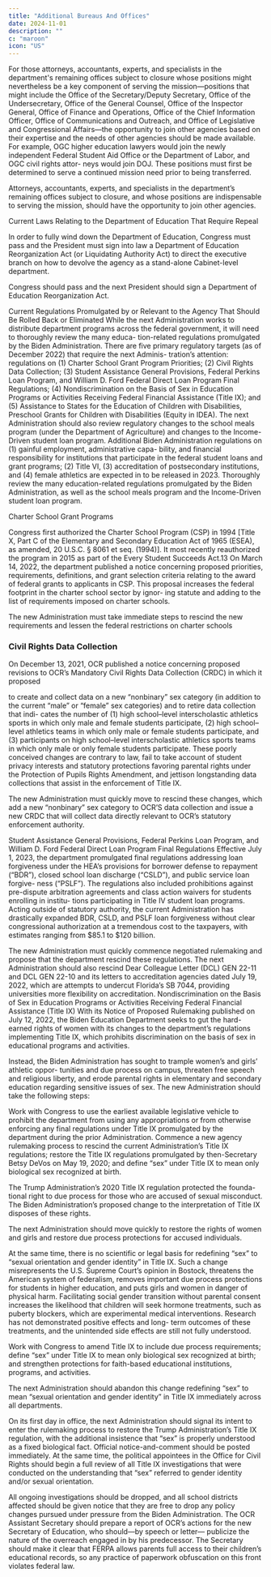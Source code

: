 ```yaml
---
title: "Additional Bureaus And Offices"
date: 2024-11-01
description: ""
c: "maroon"
icon: "US"
---
```



For those attorneys, accountants, experts, and specialists in the department's remaining offices subject to closure whose positions might nevertheless be a key component of serving the mission—positions that might include the Office of the Secretary/Deputy Secretary, Office of the Undersecretary, Office of the General Counsel, Office of the Inspector General, Office of Finance and Operations, Office of the Chief Information Officer, Office of Communications and Outreach, and Office of Legislative and Congressional Affairs—the opportunity to join other agencies based on their expertise and the needs of other agencies should be made available. For example, OGC higher education lawyers would join the newly independent Federal Student Aid Office or the Department of Labor, and OGC civil rights attor- neys would join DOJ. These positions must first be determined to serve a continued mission need prior to being transferred.

Attorneys, accountants, experts, and specialists in the department’s
remaining offices subject to closure, and whose positions are
indispensable to serving the mission, should have the opportunity to
join other agencies.

Current Laws Relating to the Department of
Education That Require Repeal

In order to fully wind down the Department of Education, Congress must pass
and the President must sign into law a Department of Education Reorganization
Act (or Liquidating Authority Act) to direct the executive branch on how to devolve
the agency as a stand-alone Cabinet-level department.

Congress should pass and the next President should sign a
Department of Education Reorganization Act.

Current Regulations Promulgated by or Relevant to the
Agency That Should Be Rolled Back or Eliminated
While the next Administration works to distribute department programs
across the federal government, it will need to thoroughly review the many educa-
tion-related regulations promulgated by the Biden Administration. There are five
primary regulatory targets (as of December 2022) that require the next Adminis-
tration’s attention: regulations on (1) Charter School Grant Program Priorities; (2)
Civil Rights Data Collection; (3) Student Assistance General Provisions, Federal
Perkins Loan Program, and William D. Ford Federal Direct Loan Program Final
Regulations; (4) Nondiscrimination on the Basis of Sex in Education Programs or
Activities Receiving Federal Financial Assistance (Title IX); and (5) Assistance
to States for the Education of Children with Disabilities, Preschool Grants for
Children with Disabilities (Equity in IDEA). The next Administration should also
review regulatory changes to the school meals program (under the Department of
Agriculture) and changes to the Income-Driven student loan program. Additional
Biden Administration regulations on (1) gainful employment, administrative capa-
bility, and financial responsibility for institutions that participate in the federal
student loans and grant programs; (2) Title VI, (3) accreditation of postsecondary
institutions, and (4) female athletics are expected in to be released in 2023.
Thoroughly review the many education-related regulations
promulgated by the Biden Administration, as well as the school meals
program and the Income-Driven student loan program.

Charter School Grant Programs

Congress first authorized the Charter School Program (CSP) in 1994 [Title X,
Part C of the Elementary and Secondary Education Act of 1965 (ESEA), as amended,
20 U.S.C. § 8061 et seq. (1994)]. It most recently reauthorized the program in 2015
as part of the Every Student Succeeds Act.13 On March 14, 2022, the department
published a notice concerning proposed priorities, requirements, definitions, and
grant selection criteria relating to the award of federal grants to applicants in CSP.
This proposal increases the federal footprint in the charter school sector by ignor-
ing statute and adding to the list of requirements imposed on charter schools.

The new Administration must take immediate steps to rescind
the new requirements and lessen the federal restrictions on
charter schools


### Civil Rights Data Collection

On December 13, 2021, OCR published a notice concerning proposed revisions
to OCR’s Mandatory Civil Rights Data Collection (CRDC) in which it proposed


to create and collect data on a new “nonbinary” sex category (in addition to the
current “male” or “female” sex categories) and to retire data collection that indi-
cates the number of (1) high school–level interscholastic athletics sports in which
only male and female students participate, (2) high school–level athletics teams
in which only male or female students participate, and (3) participants on high
school–level interscholastic athletics sports teams in which only male or only
female students participate. These poorly conceived changes are contrary to law,
fail to take account of student privacy interests and statutory protections favoring
parental rights under the Protection of Pupils Rights Amendment, and jettison
longstanding data collections that assist in the enforcement of Title IX.

The new Administration must quickly move to rescind these changes,
which add a new “nonbinary” sex category to OCR’S data collection
and issue a new CRDC that will collect data directly relevant to OCR’s
statutory enforcement authority.

Student Assistance General Provisions, Federal Perkins Loan Program,
and William D. Ford Federal Direct Loan Program Final Regulations
Effective July 1, 2023, the department promulgated final regulations addressing
loan forgiveness under the HEA’s provisions for borrower defense to repayment
(“BDR”), closed school loan discharge (“CSLD”), and public service loan forgive-
ness (“PSLF”). The regulations also included prohibitions against pre-dispute
arbitration agreements and class action waivers for students enrolling in institu-
tions participating in Title IV student loan programs. Acting outside of statutory
authority, the current Administration has drastically expanded BDR, CSLD, and
PSLF loan forgiveness without clear congressional authorization at a tremendous
cost to the taxpayers, with estimates ranging from $85.1 to $120 billion.

The new Administration must quickly commence negotiated
rulemaking and propose that the department rescind these regulations.
The next Administration should also rescind Dear Colleague Letter
(DCL) GEN 22-11 and DCL GEN 22-10 and its letters to accreditation
agencies dated July 19, 2022, which are attempts to undercut Florida’s
SB 7044, providing universities more flexibility on accreditation.
Nondiscrimination on the Basis of Sex in Education Programs or
Activities Receiving Federal Financial Assistance (Title IX)
With its Notice of Proposed Rulemaking published on July 12, 2022, the Biden
Education Department seeks to gut the hard-earned rights of women with its
changes to the department’s regulations implementing Title IX, which prohibits discrimination on the basis of sex in educational programs and activities. 

Instead, the Biden Administration has sought to trample women’s and girls’ athletic oppor-
tunities and due process on campus, threaten free speech and religious liberty, and
erode parental rights in elementary and secondary education regarding sensitive
issues of sex. The new Administration should take the following steps:

Work with Congress to use the earliest available legislative vehicle
to prohibit the department from using any appropriations or from
otherwise enforcing any final regulations under Title IX promulgated
by the department during the prior Administration.
Commence a new agency rulemaking process to rescind the
current Administration’s Title IX regulations; restore the Title IX
regulations promulgated by then-Secretary Betsy DeVos on May 19,
2020; and define “sex” under Title IX to mean only biological sex
recognized at birth.

The Trump Administration’s 2020 Title IX regulation protected the founda-
tional right to due process for those who are accused of sexual misconduct. The
Biden Administration’s proposed change to the interpretation of Title IX disposes
of these rights.

The next Administration should move quickly to restore the rights
of women and girls and restore due process protections for accused
individuals.

At the same time, there is no scientific or legal basis for redefining “sex” to
“sexual orientation and gender identity” in Title IX. Such a change misrepresents
the U.S. Supreme Court’s opinion in Bostock, threatens the American system of
federalism, removes important due process protections for students in higher
education, and puts girls and women in danger of physical harm. Facilitating social
gender transition without parental consent increases the likelihood that children
will seek hormone treatments, such as puberty blockers, which are experimental
medical interventions. Research has not demonstrated positive effects and long-
term outcomes of these treatments, and the unintended side effects are still not
fully understood.


Work with Congress to amend Title IX to include due process
requirements; define “sex” under Title IX to mean only biological
sex recognized at birth; and strengthen protections for faith-based
educational institutions, programs, and activities.

The next Administration should abandon this change redefining
“sex” to mean “sexual orientation and gender identity” in Title IX
immediately across all departments.

On its first day in office, the next Administration should signal
its intent to enter the rulemaking process to restore the Trump
Administration’s Title IX regulation, with the additional insistence
that “sex” is properly understood as a fixed biological fact. Official
notice-and-comment should be posted immediately.
At the same time, the political appointees in the Office for Civil
Rights should begin a full review of all Title IX investigations that
were conducted on the understanding that “sex” referred to gender
identity and/or sexual orientation.

All ongoing investigations should be dropped, and all school districts
affected should be given notice that they are free to drop any policy
changes pursued under pressure from the Biden Administration.
The OCR Assistant Secretary should prepare a report of OCR’s actions
for the new Secretary of Education, who should—by speech or letter—
publicize the nature of the overreach engaged in by his predecessor.
The Secretary should make it clear that FERPA allows parents full
access to their children’s educational records, so any practice of
paperwork obfuscation on this front violates federal law.

